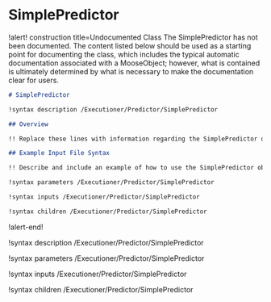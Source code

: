 # SimplePredictor

!alert! construction title=Undocumented Class
The SimplePredictor has not been documented. The content listed below should be used as a starting point for
documenting the class, which includes the typical automatic documentation associated with a
MooseObject; however, what is contained is ultimately determined by what is necessary to make the
documentation clear for users.

```markdown
# SimplePredictor

!syntax description /Executioner/Predictor/SimplePredictor

## Overview

!! Replace these lines with information regarding the SimplePredictor object.

## Example Input File Syntax

!! Describe and include an example of how to use the SimplePredictor object.

!syntax parameters /Executioner/Predictor/SimplePredictor

!syntax inputs /Executioner/Predictor/SimplePredictor

!syntax children /Executioner/Predictor/SimplePredictor
```
!alert-end!

!syntax description /Executioner/Predictor/SimplePredictor

!syntax parameters /Executioner/Predictor/SimplePredictor

!syntax inputs /Executioner/Predictor/SimplePredictor

!syntax children /Executioner/Predictor/SimplePredictor
